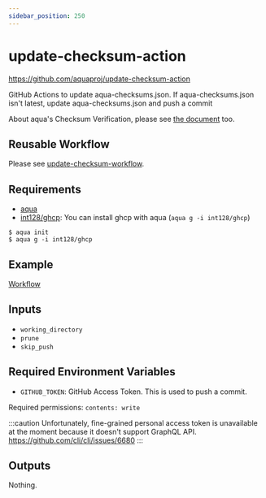 ```yaml
---
sidebar_position: 250
---
```


# update-checksum-action

https://github.com/aquaproj/update-checksum-action

GitHub Actions to update aqua-checksums.json. If aqua-checksums.json isn't latest, update aqua-checksums.json and push a commit

About aqua's Checksum Verification, please see [the document](/docs/security/checksum) too.

## Reusable Workflow

Please see [update-checksum-workflow](https://github.com/aquaproj/update-checksum-workflow).

## Requirements

- [aqua](https://aquaproj.github.io/)
- [int128/ghcp](https://github.com/int128/ghcp): You can install ghcp with aqua (`aqua g -i int128/ghcp`)

```console
$ aqua init
$ aqua g -i int128/ghcp
```

## Example

[Workflow](https://github.com/aquaproj/example-update-checksum/blob/main/.github/workflows/test.yaml)

## Inputs

- `working_directory`
- `prune`
- `skip_push`

## Required Environment Variables

- `GITHUB_TOKEN`: GitHub Access Token. This is used to push a commit.

Required permissions: `contents: write`

:::caution
Unfortunately, fine-grained personal access token is unavailable at the moment because it doesn't support GraphQL API.
https://github.com/cli/cli/issues/6680
:::

## Outputs

Nothing.
